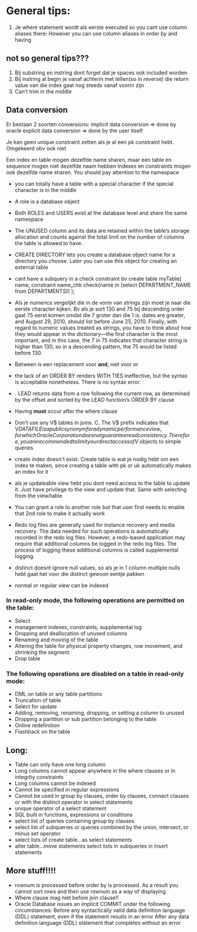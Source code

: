 # General tips:

1. Je where statement wordt als eerste executed so you cant use column aliases there:
However you can use column aliases in order by and having





## not so general tips???
1. Bij substring en instring dont forget dat je spaces ook included worden
2. Bij instring al begin je vanaf achterin met tellen(so in reverse) die return value van die index gaat nog steeds vanaf voorin zijn
3. Can't trim in the middle



## Data conversion
Er bestaan 2 soorten conversions:
implicit data conversion  => done by oracle
explicit data conversion => done by the user itself



Je kan geen unique constraint zetten als je al een pk constraint hebt.
Omgekeerd obv ook niet



Een index en table mogen dezelfde name sharen, maar een table en sequence mogen niet dezelfde naam hebben
Indexes en constraints mogen ook dezelfde name sharen. You should pay attention to the namespace

- you can totally have a table with a special character if the special character is in the middle
- A role is a database object
- Both ROLES and USERS exist at the database level and share
the same namespace
- The UNUSED column and its data are retained within the table’s
storage allocation and counts against the total limit on the number of
columns the table is allowed to have.
- CREATE DIRECTORY lets you create a database object name for a
directory you choose. Later you can use this object for creating an external
table
- cant have a subquery in a check constraint bv 
 create table myTable(
    name,
    constraint name_chk check(name in (select DEPARTMENT_NAME from DEPARTMENTS))
);

- Als je numerics vergelijkt die in de vorm van strings zijn moet je naar die eerste character kijken. Bv
    als je sort 130 and 75 bij descending order gaat 75 eerst komen omdat die 7 groter dan die 1 is. 
    dates are greater, and August 29, 2010, should list before June 25,
    2010. Finally, with regard to numeric values treated as strings, you have to
    think about how they would appear in the dictionary—the first character is
    the most important, and in this case, the 7 in 75 indicates that character
    string is higher than 130, so in a descending pattern, the 75 would be listed
    before 130.

- Between is een replacement voor **and**, niet voor *or*
- the lack of an ORDER BY
    renders WITH TIES ineffective, but the syntax is acceptable nonetheless.
    There is no syntax error.
- . LEAD returns data from a row following the
current row, as determined by the offset and sorted by the LEAD function’s
ORDER BY clause
- Having **must** occur after the where clause
- Don't use any V$ tables in joins. C. The V$ prefix indicates that V$DATAFILE is a public synonym
for a dynamic performance view, for which Oracle Corporation does not
guarantee read consistency. Therefore, you are recommended to limit your
direct access of V$ objects to simple queries
- create index doesn't exist. Create table is wat je nodig hebt om een index te maken, since
creating a table with pk or uk automatically makes an index for it
- als je updateable view hebt you dont need access to the table to update it. Just have privilege to the view and update that. Same with selecting from the view/table
- You can grant  a role to another role but that user first needs to enable that 2nd role to make it actually work

- Redo log files are generally used for instance recovery and media recovery. The data needed for such operations is automatically recorded in the redo log files. However, a redo-based application may require that additional columns be logged in the redo log files. The process of logging these additional columns is called supplemental logging.
- distinct doesnt ignore null values, so als je in 1 column multiple nulls hebt gaat het voor die distinct gewoon eentje pakken
- normal or regular view can be indexed

### In read-only mode, the following operations are permitted on the table:
- Select
- management indexes, constraints, supplemental log
- Dropping and deallocation of unused columns
- Renaming and moving of the table
- Altering the table for physical property changes, row movement, and shrinking the segment
- Drop table

### The following operations are disabled on a table in read-only mode:
- DML on table or any table partitions
- Truncation of table
- Select for update
- Adding, removing, renaming, dropping, or setting a column to unused
- Dropping a partition or sub partition belonging to the table
- Online redefinition
- Flashback on the table

## Long:
- Table can only have one long column
- Long columns cannot appear anywhere in the where clauses or in integrity constraints
- Long columns cannot be indexed
- Cannot be specified in regular expressions
- Cannot be used in group by clauses, order by clauses, connect clauses or with the distinct
  operator in select statements
- unique operator of a select statement
- SQL built in functions, expressions or conditions
- select list of queries containing group by clauses
- select list of subqueries or queries combined by the union, intersect, or minus set operator
- select lists of create table...as select statements
- alter table...move statements select lists in subqueries in insert statements






## More stuff!!!!
- rownum is processed before order by is processed. As a result you cannot sort rows
and then use rownum as a way of displaying
- Where clause mag niet before join clause!!
- Oracle Database issues an implicit COMMIT under the following circumstances:
Before any syntactically valid data definition language (DDL) statement, even if the statement results in an error After any data definition language (DDL) statement that completes without an error